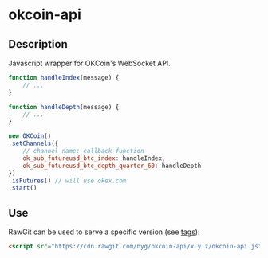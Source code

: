 # okcoin-api
## Description

Javascript wrapper for OKCoin's WebSocket API.

```javascript
function handleIndex(message) {
    // ...
}

function handleDepth(message) {
    // ...
}

new OKCoin()
.setChannels({
    // channel_name: callback_function
    ok_sub_futureusd_btc_index: handleIndex,
    ok_sub_futureusd_btc_depth_quarter_60: handleDepth
})
.isFutures() // will use okex.com
.start()
```

## Use

RawGit can be used to serve a specific version (see [tags](https://github.com/nyg/okcoin-api/tags)):

```html
<script src="https://cdn.rawgit.com/nyg/okcoin-api/x.y.z/okcoin-api.js"></script>
```